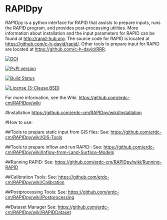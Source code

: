 # RAPIDpy

RAPIDpy is a python interface for RAPID that assists to prepare inputs, runs the RAPID program, and provides post-processing utilities.
More information about installation and the input parameters for RAPID can be found at http://rapid-hub.org.
The source code for RAPID is located at https://github.com/c-h-david/rapid/. Other tools to prepare input for RAPID are located at https://github.com/c-h-david/RRR.

[![DOI](https://zenodo.org/badge/19918/erdc-cm/RAPIDpy.svg)](https://zenodo.org/badge/latestdoi/19918/erdc-cm/RAPIDpy)

[![PyPI version](https://badge.fury.io/py/RAPIDpy.svg)](https://badge.fury.io/py/RAPIDpy)

[![Build Status](https://travis-ci.org/erdc-cm/RAPIDpy.svg?branch=master)](https://travis-ci.org/erdc-cm/RAPIDpy)

[![License (3-Clause BSD)](https://img.shields.io/badge/license-BSD%203--Clause-yellow.svg)](https://github.com/erdc-cm/RAPIDpy/blob/master/LICENSE)

For more information, see the Wiki: https://github.com/erdc-cm/RAPIDpy/wiki

#Installation
https://github.com/erdc-cm/RAPIDpy/wiki/Installation

#How to use:

##Tools to prepare static input from GIS files:
See: https://github.com/erdc-cm/RAPIDpy/wiki/GIS-Tools

##Tools to prepare inflow and run RAPID::
See: https://github.com/erdc-cm/RAPIDpy/wiki/Inflow-from-Land-Surface-Models

##Running RAPID:
See: https://github.com/erdc-cm/RAPIDpy/wiki/Running-RAPID

##Calibration Tools:
See: https://github.com/erdc-cm/RAPIDpy/wiki/Calibration
												
##Postprocessing Tools:
See: https://github.com/erdc-cm/RAPIDpy/wiki/Postprocessing

##Dataset Manager
See: https://github.com/erdc-cm/RAPIDpy/wiki/RAPIDDataset

